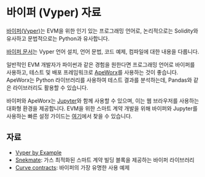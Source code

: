 # 바이퍼 (Vyper) 자료

[바이퍼(Vyper)](https://www.quicknode.com/guides/ethereum-development/smart-contracts/how-to-write-an-ethereum-smart-contract-using-vyper)는 EVM을 위한 인기 있는 프로그래밍 언어로, 논리적으로는 Solidity와 유사하고 문법적으로는 Python과 유사합니다.

[바이퍼 문서](https://docs.vyperlang.org/en/stable/index.html)는 Vyper 언어 설치, 언어 문법, 코드 예제, 컴파일에 대한 내용을 다룹니다.

일반적인 EVM 개발자가 파이썬과 같은 경험을 원한다면 프로그래밍 언어로 바이퍼를 사용하고, 테스트 및 배포 프레임워크로 [ApeWorx](https://docs.apeworx.io/ape/stable/userguides/quickstart.html)를 사용하는 것이 좋습니다. ApeWorx는 Python 라이브러리를 사용하여 테스트 결과를 분석하는데, Pandas와 같은 라이브러리도 활용할 수 있습니다.

바이퍼와 ApeWorx는 [Jupyter](https://jupyter.org/)와 함께 사용할 수 있으며, 이는 웹 브라우저를 사용하는 대화형 환경을 제공합니다. EVM을 위한 스마트 계약 개발을 위해 바이퍼와 Jupyter를 사용하는 빠른 설정 가이드는 [여기](https://medium.com/deepyr/interacting-with-ethereum-using-web3-py-and-jupyter-notebooks-e4207afa0085)에서 찾을 수 있습니다.

## 자료

- [Vyper by Example](https://vyper-by-example.org/)
- [Snekmate](https://github.com/pcaversaccio/snekmate): 가스 최적화된 스마트 계약 빌딩 블록을 제공하는 바이퍼 라이브러리
- [Curve contracts](https://github.com/curvefi/curve-contract): 바이퍼의 가장 유명한 사용 예제
